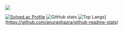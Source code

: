 <img src="https://capsule-render.vercel.app/api?type=waving&color=auto&height=250&section=header&text=Ready-Bridge&fontSize=50" />

[![Solved.ac Profile](http://mazassumnida.wtf/api/v2/generate_badge?boj=hjk5533)](https://solved.ac/hjk5533/)
![GitHub stats](https://github-readme-stats.vercel.app/api?Ready-Bridge=anuraghazra&show_icons=true&theme=radical)
![Top Langs](https://github-readme-stats.vercel.app/api/top-langs/?Ready-Brdige=anuraghazra)](https://github.com/anuraghazra/github-readme-stats)

